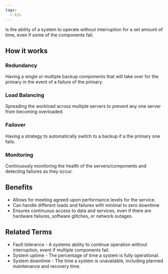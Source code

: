 ```yaml
---
tags:
  - k3s
---
```

Is the ability of a system to operate without interruption for a set amount of time, even if some of the components fail.
## How it works
### Redundancy
Having a single or multiple backup components that will take over for the primary in the event of a failure of the primary.
### Load Balancing
Spreading the workload across multiple servers to prevent any one server from becoming overloaded.
### Failover
Having a strategy to automatically switch to a backup if a the primary one fails.
### Monitoring
Continuously monitoring the health of the servers/components and detecting failures as they occur.
## Benefits
- Allows for meeting agreed-upon performance levels for the service.
- Can handle different loads and failures with minimal to zero downtime
- Ensures continuous access to data and services, even if there are hardware failures, software glitches, or network outages.
## Related Terms
- Fault tolerance - A systems ability to continue operation without interruption, event if multiple components fail.
- System uptime - The percentage of time a system is fully operational.
- System downtime - The time a system is unavailable, including planned maintenance and recovery time.